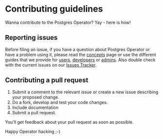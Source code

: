 # Contributing guidelines

Wanna contribute to the Postgres Operator? Yay - here is how!

## Reporting issues

Before filing an issue, if you have a question about Postgres Operator or have
a problem using it, please read the [concepts](docs/index.md) page or use the
different guides that we provide for [users](docs/user.md),
[developers](docs/developer.md) or [admins](docs/administrator). Also double
check with the current issues on our [Issues Tracker](https://github.com/cybertec-postgresql/CYBERTEC-pg-operator/issues).

## Contributing a pull request

1. Submit a comment to the relevant issue or create a new issue describing your
   proposed change.
2. Do a fork, develop and test your code changes.
3. Include documentation
4. Submit a pull request.

You'll get feedback about your pull request as soon as possible.

Happy Operator hacking ;-)

